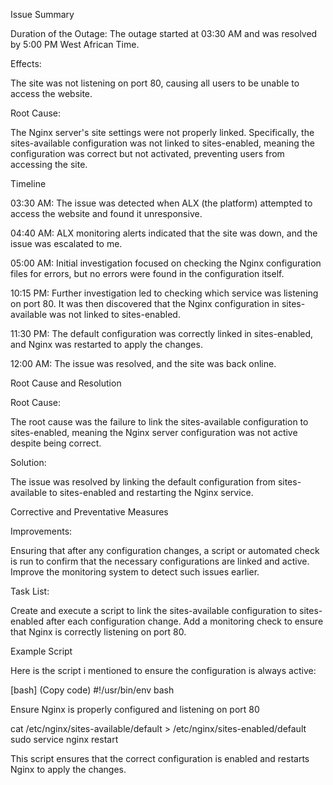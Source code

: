 Issue Summary

Duration of the Outage: The outage started at 03:30 AM and was resolved by 5:00 PM West African Time.

Effects:

The site was not listening on port 80, causing all users to be unable to access the website.

Root Cause:

The Nginx server's site settings were not properly linked. Specifically, the sites-available configuration was not linked to sites-enabled, meaning the configuration was correct but not activated, preventing users from accessing the site.

Timeline

03:30 AM: The issue was detected when ALX (the platform) attempted to access the website and found it unresponsive.

04:40 AM: ALX monitoring alerts indicated that the site was down, and the issue was escalated to me.

05:00 AM: Initial investigation focused on checking the Nginx configuration files for errors, but no errors were found in the configuration itself.

10:15 PM: Further investigation led to checking which service was listening on port 80. It was then discovered that the Nginx configuration in sites-available was not linked to sites-enabled.

11:30 PM: The default configuration was correctly linked in sites-enabled, and Nginx was restarted to apply the changes.

12:00 AM: The issue was resolved, and the site was back online.

Root Cause and Resolution

Root Cause:

The root cause was the failure to link the sites-available configuration to sites-enabled, meaning the Nginx server configuration was not active despite being correct.

Solution:

The issue was resolved by linking the default configuration from sites-available to sites-enabled and restarting the Nginx service.

Corrective and Preventative Measures

Improvements:

Ensuring that after any configuration changes, a script or automated check is run to confirm that the necessary configurations are linked and active. Improve the monitoring system to detect such issues earlier.

Task List:

Create and execute a script to link the sites-available configuration to sites-enabled after each configuration change. Add a monitoring check to ensure that Nginx is correctly listening on port 80.

Example Script

Here is the script i mentioned to ensure the configuration is always active:

[bash] (Copy code) #!/usr/bin/env bash

Ensure Nginx is properly configured and listening on port 80

cat /etc/nginx/sites-available/default > /etc/nginx/sites-enabled/default sudo service nginx restart

This script ensures that the correct configuration is enabled and restarts Nginx to apply the changes.


